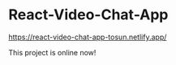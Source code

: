 # React-Video-Chat-App

https://react-video-chat-app-tosun.netlify.app/

This project is online now!
